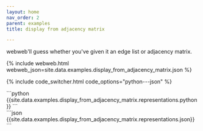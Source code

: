 ```yaml
---
layout: home
nav_order: 2
parent: examples
title: display from adjacency matrix

---
```


webweb'll guess whether you've given it an edge list or adjacency matrix.

{% include webweb.html webweb_json=site.data.examples.display_from_adjacency_matrix.json %}

{% include code_switcher.html code_options="python---json" %}
<div id='python-code-block' class='select-code-block select-code-block-visible'></div>
```python
{{site.data.examples.display_from_adjacency_matrix.representations.python}}
```
<div id='json-code-block' class='select-code-block'></div>
```json
{{site.data.examples.display_from_adjacency_matrix.representations.json}}
```
